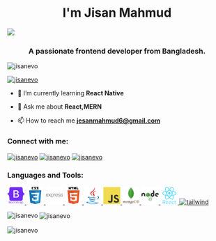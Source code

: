 <h1 align="center"> I'm Jisan Mahmud</h1>
<img src="https://i.postimg.cc/zBmb1fKt/b313a9-89ebec0c5f384c65a9551f0c1ec18ca9-mv2.gif"/>
<h3 align="center">A passionate frontend developer from Bangladesh.</h3>

<p align="left"> <img src="https://komarev.com/ghpvc/?username=jisanevo&label=Profile%20views&color=0e75b6&style=flat" alt="jisanevo" /> </p>

<p align="left"> <a href="https://twitter.com/jisanevo" target="blank"><img src="https://img.shields.io/twitter/follow/jisanevo?logo=twitter&style=for-the-badge" alt="jisanevo" /></a> </p>

- 🌱 I’m currently learning **React Native**

- 💬 Ask me about **React,MERN**

- 📫 How to reach me **jesanmahmud6@gmail.com**

<h3 align="left">Connect with me:</h3>
<p align="left">
<a href="https://twitter.com/jisanevo" target="blank"><img align="center" src="https://raw.githubusercontent.com/rahuldkjain/github-profile-readme-generator/master/src/images/icons/Social/twitter.svg" alt="jisanevo" height="30" width="40" /></a>
<a href="https://linkedin.com/in/jisanevo" target="blank"><img align="center" src="https://raw.githubusercontent.com/rahuldkjain/github-profile-readme-generator/master/src/images/icons/Social/linked-in-alt.svg" alt="jisanevo" height="30" width="40" /></a>
<a href="https://fb.com/jisanevo" target="blank"><img align="center" src="https://raw.githubusercontent.com/rahuldkjain/github-profile-readme-generator/master/src/images/icons/Social/facebook.svg" alt="jisanevo" height="30" width="40" /></a>
</p>

<h3 align="left">Languages and Tools:</h3>
<p align="left"> <a href="https://getbootstrap.com" target="_blank" rel="noreferrer"> <img src="https://raw.githubusercontent.com/devicons/devicon/master/icons/bootstrap/bootstrap-plain-wordmark.svg" alt="bootstrap" width="40" height="40"/> </a> <a href="https://www.w3schools.com/css/" target="_blank" rel="noreferrer"> <img src="https://raw.githubusercontent.com/devicons/devicon/master/icons/css3/css3-original-wordmark.svg" alt="css3" width="40" height="40"/> </a> <a href="https://expressjs.com" target="_blank" rel="noreferrer"> <img src="https://raw.githubusercontent.com/devicons/devicon/master/icons/express/express-original-wordmark.svg" alt="express" width="40" height="40"/> </a> <a href="https://www.w3.org/html/" target="_blank" rel="noreferrer"> <img src="https://raw.githubusercontent.com/devicons/devicon/master/icons/html5/html5-original-wordmark.svg" alt="html5" width="40" height="40"/> </a> <a href="https://www.java.com" target="_blank" rel="noreferrer"> <img src="https://raw.githubusercontent.com/devicons/devicon/master/icons/java/java-original.svg" alt="java" width="40" height="40"/> </a> <a href="https://developer.mozilla.org/en-US/docs/Web/JavaScript" target="_blank" rel="noreferrer"> <img src="https://raw.githubusercontent.com/devicons/devicon/master/icons/javascript/javascript-original.svg" alt="javascript" width="40" height="40"/> </a> <a href="https://www.mongodb.com/" target="_blank" rel="noreferrer"> <img src="https://raw.githubusercontent.com/devicons/devicon/master/icons/mongodb/mongodb-original-wordmark.svg" alt="mongodb" width="40" height="40"/> </a> <a href="https://nodejs.org" target="_blank" rel="noreferrer"> <img src="https://raw.githubusercontent.com/devicons/devicon/master/icons/nodejs/nodejs-original-wordmark.svg" alt="nodejs" width="40" height="40"/> </a> <a href="https://reactjs.org/" target="_blank" rel="noreferrer"> <img src="https://raw.githubusercontent.com/devicons/devicon/master/icons/react/react-original-wordmark.svg" alt="react" width="40" height="40"/> </a> <a href="https://tailwindcss.com/" target="_blank" rel="noreferrer"> <img src="https://www.vectorlogo.zone/logos/tailwindcss/tailwindcss-icon.svg" alt="tailwind" width="40" height="40"/> </a> </p>

<p><img align="left" src="https://github-readme-stats.vercel.app/api/top-langs?username=jisanevo&show_icons=true&locale=en&layout=compact" alt="jisanevo" /></p>

<p>&nbsp;<img align="center" src="https://github-readme-stats.vercel.app/api?username=jisanevo&show_icons=true&locale=en" alt="jisanevo" /></p>

<p><img align="center" src="https://github-readme-streak-stats.herokuapp.com/?user=jisanevo&" alt="jisanevo" /></p>

